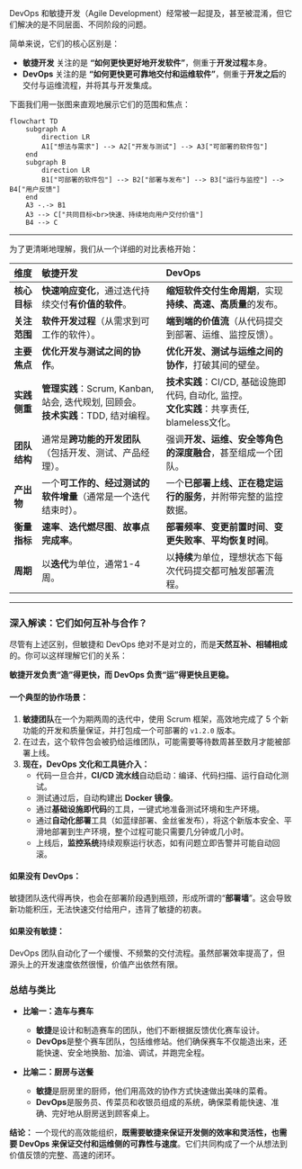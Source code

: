 DevOps 和敏捷开发（Agile Development）经常被一起提及，甚至被混淆，但它们解决的是不同层面、不同阶段的问题。

简单来说，它们的核心区别是：

*   **敏捷开发** 关注的是 **“如何更快更好地开发软件”**，侧重于**开发过程**本身。
*   **DevOps** 关注的是 **“如何更快更可靠地交付和运维软件”**，侧重于**开发之后**的交付与运维流程，并将其与开发集成。

下面我们用一张图来直观地展示它们的范围和焦点：

```mermaid
flowchart TD    
    subgraph A
        direction LR        
        A1["想法与需求"] --> A2["开发与测试"] --> A3["可部署的软件包"]    
    end    
    subgraph B
        direction LR        
        B1["可部署的软件包"] --> B2["部署与发布"] --> B3["运行与监控"] --> B4["用户反馈"]    
    end    
    A3 -.-> B1
    A3 --> C["共同目标<br>快速、持续地向用户交付价值"]
    B4 --> C

```

---

为了更清晰地理解，我们从一个详细的对比表格开始：

| 维度         | 敏捷开发                                                     | DevOps                                                       |
| :----------- | :----------------------------------------------------------- | :----------------------------------------------------------- |
| **核心目标** | **快速响应变化**，通过迭代持续交付**有价值的软件**。         | **缩短软件交付生命周期**，实现**持续、高速、高质量**的发布。 |
| **关注范围** | **软件开发过程**（从需求到可工作的软件）。                   | **端到端的价值流**（从代码提交到部署、运维、监控反馈）。     |
| **主要焦点** | **优化开发与测试之间的协作**。                               | **优化开发、测试与运维之间的协作**，打破其间的壁垒。         |
| **实践侧重** | **管理实践**：Scrum, Kanban, 站会, 迭代规划, 回顾会。<br>**技术实践**：TDD, 结对编程。 | **技术实践**：CI/CD, 基础设施即代码, 自动化, 监控。<br>**文化实践**：共享责任,  blameless文化。 |
| **团队结构** | 通常是**跨功能的开发团队**（包括开发、测试、产品经理）。     | 强调**开发、运维、安全等角色的深度融合**，甚至组成一个团队。 |
| **产出物**   | 一个**可工作的、经过测试的软件增量**（通常是一个迭代结束时）。 | 一个**已部署上线、正在稳定运行的服务**，并附带完整的监控数据。 |
| **衡量指标** | **速率**、**迭代燃尽图**、**故事点完成率**。                 | **部署频率**、**变更前置时间**、**变更失败率**、**平均恢复时间**。 |
| **周期**     | 以**迭代**为单位，通常1-4周。                                | 以**持续**为单位，理想状态下每次代码提交都可触发部署流程。   |

---

### 深入解读：它们如何互补与合作？

尽管有上述区别，但敏捷和 DevOps 绝对不是对立的，而是**天然互补、相辅相成**的。你可以这样理解它们的关系：

**敏捷开发负责“造”得更快，而 DevOps 负责“运”得更快且更稳。**

#### 一个典型的协作场景：

1.  **敏捷团队**在一个为期两周的迭代中，使用 Scrum 框架，高效地完成了 5 个新功能的开发和质量保证，并打包成一个可部署的 `v1.2.0` 版本。
2.  在过去，这个软件包会被扔给运维团队，可能需要等待数周甚至数月才能被部署上线。
3.  **现在，DevOps 文化和工具链介入：**
    *   代码一旦合并，**CI/CD 流水线**自动启动：编译、代码扫描、运行自动化测试。
    *   测试通过后，自动构建出 **Docker 镜像**。
    *   通过**基础设施即代码**的工具，一键式地准备测试环境和生产环境。
    *   通过**自动化部署**工具（如蓝绿部署、金丝雀发布），将这个新版本安全、平滑地部署到生产环境，整个过程可能只需要几分钟或几小时。
    *   上线后，**监控系统**持续观察运行状态，如有问题立即告警并可能自动回滚。

#### 如果没有 DevOps：
敏捷团队迭代得再快，也会在部署阶段遇到瓶颈，形成所谓的“**部署墙**”。这会导致新功能积压，无法快速交付给用户，违背了敏捷的初衷。

#### 如果没有敏捷：
DevOps 团队自动化了一个缓慢、不频繁的交付流程。虽然部署效率提高了，但源头上的开发速度依然很慢，价值产出依然有限。

### 总结与类比

*   **比喻一：造车与赛车**
    *   **敏捷**是设计和制造赛车的团队，他们不断根据反馈优化赛车设计。
    *   **DevOps**是整个赛车团队，包括维修站。他们确保赛车不仅能造出来，还能快速、安全地换胎、加油、调试，并跑完全程。

*   **比喻二：厨房与送餐**
    *   **敏捷**是厨房里的厨师，他们用高效的协作方式快速做出美味的菜肴。
    *   **DevOps**是服务员、传菜员和收银员组成的系统，确保菜肴能快速、准确、完好地从厨房送到顾客桌上。

**结论：**
一个现代的高效能组织，**既需要敏捷来保证开发侧的效率和灵活性，也需要 DevOps 来保证交付和运维侧的可靠性与速度**。它们共同构成了一个从想法到价值反馈的完整、高速的闭环。